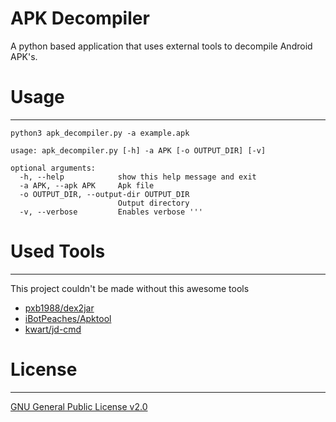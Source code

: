 # APK Decompiler
A python based application that uses external tools to decompile Android APK's.

# Usage
-----------
```
python3 apk_decompiler.py -a example.apk
```

```
usage: apk_decompiler.py [-h] -a APK [-o OUTPUT_DIR] [-v]

optional arguments:
  -h, --help            show this help message and exit
  -a APK, --apk APK     Apk file
  -o OUTPUT_DIR, --output-dir OUTPUT_DIR
                        Output directory
  -v, --verbose         Enables verbose '''
```

# Used Tools
-----------
This project couldn't be made without this awesome tools
- [pxb1988/dex2jar](https://github.com/pxb1988/dex2jar)
- [iBotPeaches/Apktool](https://ibotpeaches.github.io/Apktool/install/)
- [kwart/jd-cmd](https://github.com/kwart/jd-cmd)

# License
-----------
[GNU General Public License v2.0](LICENSE.md)
